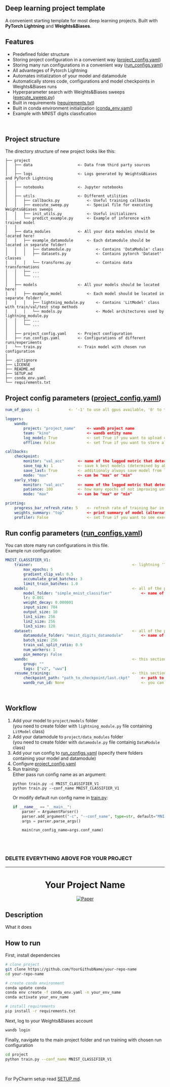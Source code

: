 ## Deep learning project template
A convenient starting template for most deep learning projects. Built with <b>PyTorch Lightning</b> and <b>Weights&Biases</b>.<br>


## Features
- Predefined folder structure
- Storing project configuration in a convenient way ([project_config.yaml](project/project_config.yaml))
- Storing many run configurations in a convenient way ([run_configs.yaml](project/run_configs.yaml))
- All advanteges of Pytorch Lightning
- Automates initialization of your model and datamodule
- Automatically stores code, configurations and model checkpoints in Weights&Biases runs
- Hyperparameter search with Weights&Biases sweeps ([execute_sweep.py](project/utils/execute_sweep.py))
- Built in requirements ([requirements.txt](requirements.txt))
- Built in conda environment initialization ([conda_env.yaml](conda_env.yaml))
- Example with MNIST digits classfication
<br>


## Project structure
The directory structure of new project looks like this: 
```
├── project
│   ├── data                    <- Data from third party sources
│   │
│   ├── logs                    <- Logs generated by Weights&Biases and PyTorch Lightning
│   │
│   ├── notebooks               <- Jupyter notebooks
│   │
│   ├── utils                   <- Different utilities
│   │   ├── callbacks.py            <- Useful training callbacks
│   │   ├── execute_sweep.py        <- Special file for executing Weights&Biases sweeps
│   │   ├── init_utils.py           <- Useful initializers
│   │   └── predict_example.py      <- Example of inference with trained model 
│   │
│   ├── data_modules            <- All your data modules should be located here!
│   │   ├── example_datamodule      <- Each datamodule should be located in separate folder!
│   │   │   ├── datamodule.py           <- Contains 'DataModule' class
│   │   │   ├── datasets.py             <- Contains pytorch 'Dataset' classes
│   │   │   └── transforms.py           <- Contains data transformations
│   │   ├── ...
│   │   └── ...
│   │
│   ├── models                  <- All your models should be located here!
│   │   ├── example_model           <- Each model should be located in separate folder!
│   │   │   ├── lightning_module.py     <- Contains 'LitModel' class with train/val/test step methods
│   │   │   └── models.py               <- Model architectures used by lightning_module.py
│   │   ├── ...
│   │   └── ...
│   │
│   ├── project_config.yaml     <- Project configuration
│   ├── run_configs.yaml        <- Configurations of different runs/experiments
│   └── train.py                <- Train model with chosen run configuration
│
├── .gitignore
├── LICENSE
├── README.md
├── SETUP.md
├── conda_env.yaml
└── requirements.txt
```


## Project config parameters ([project_config.yaml](project/project_config.yaml))
```yaml
num_of_gpus: -1             <- '-1' to use all gpus available, '0' to train on cpu

loggers:
    wandb:
        project: "project_name"     <- wandb project name
        team: "kino"                <- wandb entity name
        log_model: True             <- set True if you want to upload ckpts to wandb automatically
        offline: False              <- set True if you want to store all data locally

callbacks:
    checkpoint:
        monitor: "val_acc"      <- name of the logged metric that determines when model is improving
        save_top_k: 1           <- save k best models (determined by above metric)
        save_last: True         <- additionaly always save model from last epoch
        mode: "max"             <- can be "max" or "min"
    early_stop:
        monitor: "val_acc"      <- name of the logged metric that determines when model is improving
        patience: 100           <- how many epochs of not improving until training stops
        mode: "max"             <- can be "max" or "min"

printing:
    progress_bar_refresh_rate: 5    <- refresh rate of training bar in terminal
    weights_summary: "top"          <- print summary of model (alternatively "full")
    profiler: False                 <- set True if you want to see execution time profiling
```


## Run config parameters ([run_configs.yaml](project/run_configs.yaml))
You can store many run configurations in this file.<br>
Example run configuration:
```yaml
MNIST_CLASSIFIER_V1:
    trainer:                                            <- lightning 'Trainer' parameters (all except 'max_epochs' are optional)
        max_epochs: 5                                       
        gradient_clip_val: 0.5                              
        accumulate_grad_batches: 3                          
        limit_train_batches: 1.0                            
    model:                                              <- all of the parameters here will be passed to 'LitModel' in 'hparams' dictionary
        model_folder: "simple_mnist_classifier"             <- name of folder from which 'lightning_module.py' (with 'LitMdodel' class) will be loaded
        lr: 0.001                                           
        weight_decay: 0.000001                              
        input_size: 784                                     
        output_size: 10                                     
        lin1_size: 256                                      
        lin2_size: 256                                      
        lin3_size: 128                                      
    dataset:                                            <- all of the parameters here will be passed to 'DataModule' in 'hparams' dictionary
        datamodule_folder: "mnist_digits_datamodule"        <- name of folder from which 'datamodule.py' (with 'DataModule' class) will be loaded
        batch_size: 256                                     
        train_val_split_ratio: 0.9                          
        num_workers: 1                                      
        pin_memory: False
    wandb:                                              <- this section is optional and can be removed
        group: ""
        tags: ["v2", "uwu"]
    resume_training:                                    <- this section is optional and can be removed if you don't want to resume training
        checkpoint_path: "path_to_checkpoint/last.ckpt"     <- path to checkpoint
        wandb_run_id: None                                  <- you can set id of Weights&Biases run that you want to resume but it's optional                        
```
<br>


## Workflow
1. Add your model to `project/models` folder<br>
    (you need to create folder with `lightning_module.py` file containing `LitModel` class)
2. Add your datamodule to `project/data_modules` folder<br>
    (you need to create folder with `datamodule.py` file containig `DataModule` class)
3. Add your run config to [run_configs.yaml](project/run_configs.yaml) (specify there folders containing your model and datamodule)
3. Configure [project_config.yaml](project/project_config.yaml)
4. Run training:<br>
    Either pass run config name as an argument:
    ```
    python train.py -c MNIST_CLASSIFIER_V1
    python train.py --conf_name MNIST_CLASSIFIER_V1
    ```
   Or modify default run config name in [train.py](project/train.py):
    ```python
    if __name__ == "__main__":
        parser = ArgumentParser()
        parser.add_argument("-c", "--conf_name", type=str, default="MNIST_CLASSIFIER_V1")
        args = parser.parse_args()
    
        main(run_config_name=args.conf_name)
    ```


<br><br>
### DELETE EVERYTHING ABOVE FOR YOUR PROJECT  
 
---

<div align="center">    
 
# Your Project Name     

[![Paper](http://img.shields.io/badge/paper-arxiv.1001.2234-B31B1B.svg)](https://www.nature.com/articles/nature14539)

</div>

## Description   
What it does   

## How to run
First, install dependencies
```bash
# clone project
git clone https://github.com/YourGithubName/your-repo-name
cd your-repo-name

# create conda environment
conda update conda
conda env create -f conda_env.yaml -n your_env_name
conda activate your_env_name

# install requirements
pip install -r requirements.txt
```
Next, log to your Weights&Biases account
```bash
wandb login
```
Finally, navigate to the main project folder and run training with chosen run configuration
```bash
cd project
python train.py --conf_name MNIST_CLASSIFIER_V1
```
<br>

For PyCharm setup read [SETUP.md](SETUP.md).
